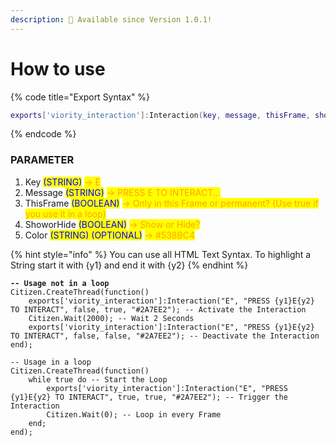 ```yaml
---
description: 🔧 Available since Version 1.0.1!
---
```


# How to use

{% code title="Export Syntax" %}
```lua
exports['viority_interaction']:Interaction(key, message, thisFrame, showorhide, color)
```
{% endcode %}

### PARAMETER

1. Key <mark style="color:blue;">(STRING)</mark> <mark style="color:orange;">-> E</mark>
2. Message <mark style="color:blue;">(STRING)</mark> <mark style="color:orange;">-> PRESS E TO INTERACT...</mark>
3. ThisFrame <mark style="color:blue;">(BOOLEAN)</mark> <mark style="color:orange;">-> Only in this Frame or permanent? (Use true if you use it in a loop)</mark>
4. ShoworHide <mark style="color:blue;">(BOOLEAN)</mark> <mark style="color:orange;">-> Show or Hide?</mark>
5. Color <mark style="color:blue;">(STRING) (OPTIONAL)</mark> <mark style="color:orange;">-> #538BC4</mark>

{% hint style="info" %}
You can use all HTML Text Syntax. To highlight a String start it with {y1} and end it with {y2}
{% endhint %}

<pre class="language-lua" data-title="Example Export" data-line-numbers><code class="lang-lua"><strong>-- Usage not in a loop
</strong>Citizen.CreateThread(function()
    exports['viority_interaction']:Interaction("E", "PRESS {y1}E{y2} TO INTERACT", false, true, "#2A7EE2"); -- Activate the Interaction
    Citizen.Wait(2000); -- Wait 2 Seconds
    exports['viority_interaction']:Interaction("E", "PRESS {y1}E{y2} TO INTERACT", false, false, "#2A7EE2"); -- Deactivate the Interaction
end);

-- Usage in a loop
Citizen.CreateThread(function()
    while true do -- Start the Loop
        exports['viority_interaction']:Interaction("E", "PRESS {y1}E{y2} TO INTERACT", true, true, "#2A7EE2"); -- Trigger the Interaction
        Citizen.Wait(0); -- Loop in every Frame
    end;
end);
</code></pre>
